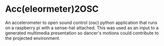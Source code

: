 # Acc(eleormeter)2OSC
An accelerometer to open sound control (osc) python application that runs on a raspberry pi with a sense-hat attached. This was used as an input to a generated multimedia presentation so dancer's motions could contribute to the projected environment.
